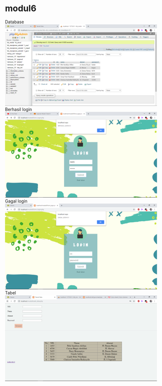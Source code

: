 # modul6

Database
![alt text](https://github.com/ClarissaSanindita/modul6/blob/master/Hasil/database.PNG)
Berhasil login
![alt text](https://github.com/ClarissaSanindita/modul6/blob/master/Hasil/berhasil_login.PNG)
Gagal login
![alt text](https://github.com/ClarissaSanindita/modul6/blob/master/Hasil/gagal_login.PNG)
Tabel
![alt text](https://github.com/ClarissaSanindita/modul6/blob/master/Hasil/tabel.PNG)
